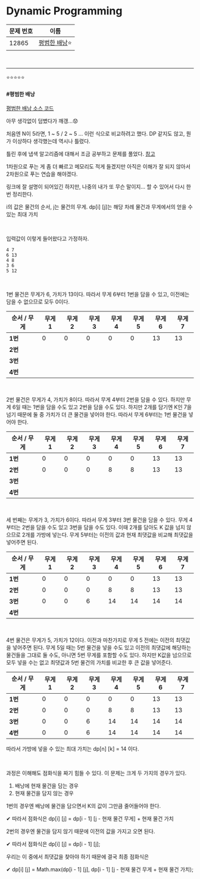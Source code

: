 # Dynamic Programming

| 문제 번호 | 이름                         |
| --------- | ---------------------------- |
| 12865     | [평범한 배낭](#평범한-배낭)⭐ |

<br>

<hr>

⭐⭐⭐⭐⭐

#### #평범한 배낭

[평범한 배낭 소스 코드](https://github.com/hjyeon-n/Algorithm_study/tree/master/BOJ/2020.08/Solution_12865)

아무 생각없이 덤볐다가 깨갱...😟 

처음엔 N이 5라면, 1 ~ 5 / 2 ~ 5 ... 이런 식으로 비교하려고 했다. DP 같지도 않고, 뭔가 이상하다 생각했는데 역시나 틀렸다.

틀린 후에 냅색 알고리즘에 대해서 조금 공부하고 문제를 풀었다. [참고](https://fbtmdwhd33.tistory.com/60?category=737465)

1차원으로 푸는 게 좀 더 빠르고 메모리도 적게 들겠지만 아직은 이해가 잘 되지 않아서 2차원으로 푸는 연습을 해야겠다.

링크에 잘 설명이 되어있긴 하지만, 나중의 내가 또 무슨 말이지... 할 수 있어서 다시 한 번 정리한다.

i의 값은 물건의 순서, j는 물건의 무게. dp[i] [j]는 해당 차례 물건과 무게에서의 얻을 수 있는 최대 가치

<br>

입력값이 이렇게 들어왔다고 가정하자.

```
4 7
6 13
4 8
3 6
5 12
```

<br>

1번 물건은 무게가 6, 가치가 13이다. 따라서 무게 6부터 1번을 담을 수 있고, 이전에는 담을 수 없으므로 모두 0이다.

| 순서 / 무게 | 무게 1 | 무게 2 | 무게 3 | 무게 4 | 무게 5 | 무게 6 | 무게 7 |
| ----------- | ------ | ------ | ------ | ------ | ------ | ------ | ------ |
| **1번**     | 0      | 0      | 0      | 0      | 0      | 13     | 13     |
| **2번**     |        |        |        |        |        |        |        |
| **3번**     |        |        |        |        |        |        |        |
| **4번**     |        |        |        |        |        |        |        |

<br>

2번 물건은 무게가 4, 가치가 8이다. 따라서 무게 4부터 2번을 담을 수 있다. 하지만 무게 6일 때는 1번을 담을 수도 있고 2번을 담을 수도 있다. 하지만 2개를 담기엔  K인 7을 넘기 때문에 둘 중 가치가 더 큰 물건을 넣어야 한다. 따라서 무게 6부터는 1번 물건을 넣어야 한다.

| 순서 / 무게 | 무게 1 | 무게 2 | 무게 3 | 무게 4 | 무게 5 | 무게 6 | 무게 7 |
| ----------- | ------ | ------ | ------ | ------ | ------ | ------ | ------ |
| **1번**     | 0      | 0      | 0      | 0      | 0      | 13     | 13     |
| **2번**     | 0      | 0      | 0      | 8      | 8      | 13     | 13     |
| **3번**     |        |        |        |        |        |        |        |
| **4번**     |        |        |        |        |        |        |        |

<br>

세 번째는 무게가 3, 가치가 6이다. 따라서 무게 3부터 3번 물건을 담을 수 있다. 무게 4부터는 2번을 담을 수도 있고 3번을 담을 수도 있다. 이때 2개를 담아도 K 값을 넘지 않으므로 2개를 가방에 넣는다. 무게 5부터는 이전의 값과 현재 최댓값을 비교해 최댓값을 넣어주면 된다.

| 순서 / 무게 | 무게 1 | 무게 2 | 무게 3 | 무게 4 | 무게 5 | 무게 6 | 무게 7 |
| ----------- | ------ | ------ | ------ | ------ | ------ | ------ | ------ |
| **1번**     | 0      | 0      | 0      | 0      | 0      | 13     | 13     |
| **2번**     | 0      | 0      | 0      | 8      | 8      | 13     | 13     |
| **3번**     | 0      | 0      | 6      | 14     | 14     | 14     | 14     |
| **4번**     |        |        |        |        |        |        |        |

<br>

4번 물건은 무게가 5, 가치가 12이다. 이전과 마찬가지로 무게 5 전에는 이전의 최댓값을 넣어주면 된다. 무게 5일 때는 5번 물건을 넣을 수도 있고 이전의 최댓값에 해당하는 물건들을 그대로 둘 수도, 아니면 5번 무게를 포함할 수도 있다. 하지만 K값을 넘으므로 모두 넣을 수는 없고 최댓값과 5번 물건의 가치를 비교한 후 큰 값을 넣어준다.

| 순서 / 무게 | 무게 1 | 무게 2 | 무게 3 | 무게 4 | 무게 5 | 무게 6 | 무게 7 |
| ----------- | ------ | ------ | ------ | ------ | ------ | ------ | ------ |
| **1번**     | 0      | 0      | 0      | 0      | 0      | 13     | 13     |
| **2번**     | 0      | 0      | 0      | 8      | 8      | 13     | 13     |
| **3번**     | 0      | 0      | 6      | 14     | 14     | 14     | 14     |
| **4번**     | 0      | 0      | 6      | 14     | 14     | 14     | 14     |

따라서 가방에 넣을 수 있는 최대 가치는 dp[n] [k] = 14 이다.

<br>

과정은 이해해도 점화식을 짜기 힘들 수 있다. 이 문제는 크게 두 가지의 경우가 있다.

1. 배낭에 현재 물건을 담는 경우
2. 현재 물건을 담지 않는 경우

1번의 경우엔 배낭에 물건을 담으면서 K의 값이 그만큼 줄어들어야 한다. 

✔ 따라서 점화식은 dp[i] [j] = dp[i - 1] [j - 현재 물건 무게] + 현재 물건 가치

2번의 경우엔 물건을 담지 않기 때문에 이전의 값을 가지고 오면 된다.

✔ 따라서 점화식은 dp[i] [j] = dp[i - 1] [j];



우리는 이 중에서 최댓값을 찾아야 하기 때문에 결국 최종 점화식은

✔ dp[i] [j] = Math.max(dp[i - 1] [j], dp[i - 1] [j - 현재 물건 무게 + 현재 물건 가치);
